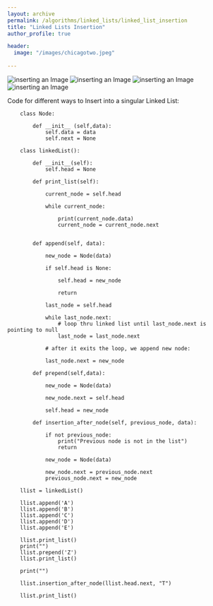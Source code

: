```yaml
---
layout: archive
permalink: /algorithms/linked_lists/linked_list_insertion
title: "Linked Lists Insertion"
author_profile: true

header:
  image: "/images/chicagotwo.jpeg"
  
---
```


![inserting an Image](/images/Linked_Lists/insertion/Page1.jpg)
![inserting an Image](/images/Linked_Lists/insertion/Page2.jpg)
![inserting an Image](/images/Linked_Lists/insertion/Page3.jpg)
![inserting an Image](/images/Linked_Lists/insertion/Page4.jpg)

Code for different ways to Insert into a singular Linked List:

        class Node:

            def __init__ (self,data):
                self.data = data
                self.next = None

        class linkedList():

            def __init__(self):
                self.head = None

            def print_list(self):

                current_node = self.head

                while current_node:

                    print(current_node.data)
                    current_node = current_node.next


            def append(self, data):

                new_node = Node(data)

                if self.head is None:

                    self.head = new_node

                    return

                last_node = self.head

                while last_node.next:
                    # loop thru linked list until last_node.next is pointing to null
                    last_node = last_node.next

                # after it exits the loop, we append new node:

                last_node.next = new_node

            def prepend(self,data):

                new_node = Node(data)

                new_node.next = self.head 

                self.head = new_node

            def insertion_after_node(self, previous_node, data):

                if not previous_node:
                    print("Previous node is not in the list")
                    return

                new_node = Node(data)

                new_node.next = previous_node.next
                previous_node.next = new_node

        llist = linkedList()

        llist.append('A')
        llist.append('B')
        llist.append('C')
        llist.append('D')
        llist.append('E')

        llist.print_list()
        print("")
        llist.prepend('Z')
        llist.print_list()

        print("")

        llist.insertion_after_node(llist.head.next, "T")

        llist.print_list()


